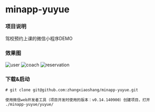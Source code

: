 # minapp-yuyue

### 项目说明

驾校预约上课的微信小程序DEMO

### 效果图
![user](http://oigrj4b52.bkt.clouddn.com/image/github/repository/minapp-yuyue/user.png)
![coach](http://oigrj4b52.bkt.clouddn.com/image/github/repository/minapp-yuyue/coach.png)
![reservation](http://oigrj4b52.bkt.clouddn.com/image/github/repository/minapp-yuyue/reservation.png)

### 下载&启动

~~~
# git clone git@github.com:zhangxiaoshang/minapp-yuyue.git

使用微信web开发者工具（项目开发时使用的版本：v0.14.140900）创建项目，打开 ./minapp-yuyue/yuyue/
~~~


